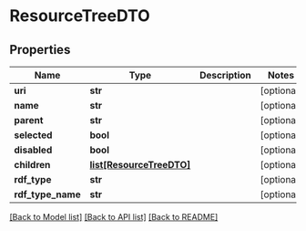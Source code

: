 # ResourceTreeDTO

## Properties
Name | Type | Description | Notes
------------ | ------------- | ------------- | -------------
**uri** | **str** |  | [optional] 
**name** | **str** |  | [optional] 
**parent** | **str** |  | [optional] 
**selected** | **bool** |  | [optional] 
**disabled** | **bool** |  | [optional] 
**children** | [**list[ResourceTreeDTO]**](ResourceTreeDTO.md) |  | [optional] 
**rdf_type** | **str** |  | [optional] 
**rdf_type_name** | **str** |  | [optional] 

[[Back to Model list]](../README.md#documentation-for-models) [[Back to API list]](../README.md#documentation-for-api-endpoints) [[Back to README]](../README.md)


